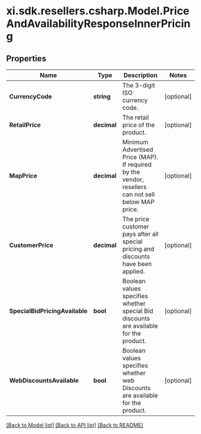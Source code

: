 # xi.sdk.resellers.csharp.Model.PriceAndAvailabilityResponseInnerPricing

## Properties

Name | Type | Description | Notes
------------ | ------------- | ------------- | -------------
**CurrencyCode** | **string** | The 3-digit ISO currency code. | [optional] 
**RetailPrice** | **decimal** | The retail price of the product. | [optional] 
**MapPrice** | **decimal** | Minimum Advertised Price (MAP). If required by the vendor, resellers can not sell below MAP price. | [optional] 
**CustomerPrice** | **decimal** | The price customer pays after all special pricing and discounts have been applied. | [optional] 
**SpecialBidPricingAvailable** | **bool** | Boolean values specifies whether special Bid discounts are available for the product. | [optional] 
**WebDiscountsAvailable** | **bool** | Boolean values specifies whether web Discounts are available for the product. | [optional] 

[[Back to Model list]](../README.md#documentation-for-models) [[Back to API list]](../README.md#documentation-for-api-endpoints) [[Back to README]](../README.md)


